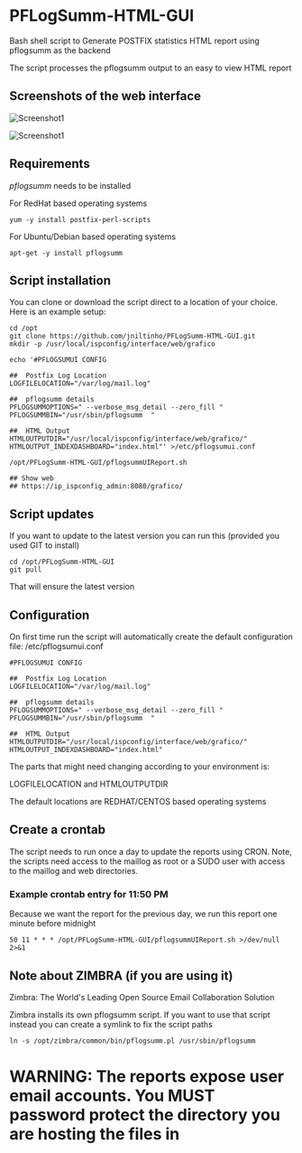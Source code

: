 # PFLogSumm-HTML-GUI
Bash shell script to Generate POSTFIX statistics HTML report using pflogsumm as the backend

The script processes the pflogsumm output to an easy to view HTML report

## Screenshots of the web interface

![Screenshot1](Screenshot1.png)

![Screenshot1](Screenshot2.png)


## Requirements 

*pflogsumm* needs to be installed

For RedHat based operating systems

```
yum -y install postfix-perl-scripts 
```

For Ubuntu/Debian based operating systems

```
apt-get -y install pflogsumm 
```

## Script installation

You can clone or download the script direct to a location of your choice. Here is an example setup:
```
cd /opt
git clone https://github.com/jniltinho/PFLogSumm-HTML-GUI.git
mkdir -p /usr/local/ispconfig/interface/web/grafico

echo '#PFLOGSUMUI CONFIG

##  Postfix Log Location
LOGFILELOCATION="/var/log/mail.log"

##  pflogsumm details
PFLOGSUMMOPTIONS=" --verbose_msg_detail --zero_fill "
PFLOGSUMMBIN="/usr/sbin/pflogsumm  "

##  HTML Output
HTMLOUTPUTDIR="/usr/local/ispconfig/interface/web/grafico/"
HTMLOUTPUT_INDEXDASHBOARD="index.html"' >/etc/pflogsumui.conf

/opt/PFLogSumm-HTML-GUI/pflogsummUIReport.sh

## Show web
## https://ip_ispconfig_admin:8080/grafico/
```

## Script updates

If you want to update to the latest version you can run this (provided you used GIT to install)

```
cd /opt/PFLogSumm-HTML-GUI
git pull
```

That will ensure the latest version


## Configuration

On first time run the script will automatically  create the default configuration file: /etc/pflogsumui.conf

```
#PFLOGSUMUI CONFIG

##  Postfix Log Location
LOGFILELOCATION="/var/log/mail.log"

##  pflogsumm details
PFLOGSUMMOPTIONS=" --verbose_msg_detail --zero_fill "
PFLOGSUMMBIN="/usr/sbin/pflogsumm  "

##  HTML Output
HTMLOUTPUTDIR="/usr/local/ispconfig/interface/web/grafico/"
HTMLOUTPUT_INDEXDASHBOARD="index.html"

```

The parts that might need changing according to your environment  is:

LOGFILELOCATION and HTMLOUTPUTDIR

The default locations are REDHAT/CENTOS based operating systems

## Create a crontab 

The script needs to run once a day to update the reports using CRON. Note, the scripts need access to the maillog as root or a SUDO user with access to the maillog and web directories.

### Example crontab entry for 11:50 PM

Because we want the report for the previous day, we run this report one minute before midnight

```
50 11 * * * /opt/PFLogSumm-HTML-GUI/pflogsummUIReport.sh >/dev/null 2>&1
```
## Note about ZIMBRA (if you are using it)

Zimbra: The World's Leading Open Source Email Collaboration Solution

Zimbra installs its own pflogsumm script. If you want to use that script instead you can create a symlink to fix the script paths

```
ln -s /opt/zimbra/common/bin/pflogsumm.pl /usr/sbin/pflogsumm
```

# WARNING: The reports expose user email accounts. You MUST password protect the directory you are hosting the files in
